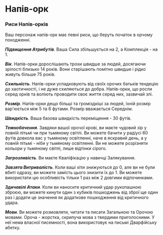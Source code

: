 # Напів-орк

### Риси Напів-орків

Ваш персонаж напів-орк має певні риси, що беруть початок в орчому походженні.

***Підвищення Атрибутів***. Ваша Сила збільшується на 2, а Комплекція - на 1.

***Вік***. Напів-орки дорослішають трохи швидше за людей, досягаючи зрілості близько 14 років. Вони старішають помітно швидше і рідко живуть більше 75 років.

***Схильність***. Напів-орки успадковують від своїх орочих батьків тендецію до хаотичності, і не дуже схиляються до добра. Напів-орки, що росли серед орків та воліють проводити своє життя серед них, зазвичай злі.

***Розмір***. Напів-орки дещо більші та громіздкіші за людей, їхній розмір вар'юється між 5 та 6 футами. Розмір вважається Середнім.

***Швидкість***. Ваша базова швидкість переміщення - 30 футів.

***Темнобачення***. Завдяки вашої орочої крові, ви маєте чудовий зір у повній пітьмі чи при тьмяному світлі. Ви можете бачити у радіусі 60 футів довкола вас у тьмяному освітленні, наче в яскравий день, а у повній пітьмі - ніби у тьмяному освітленні. Ви не можете розрізняти кольори у тьмяному світлі, лише відтінки сірого.

***Загрозливість***. Ви маєте Кваліфікацію у навичці Залякування.

***Завзята Витривалість***. Коли ваші хіти знижуються до 0, але ви не були вбиті одразу, ви можете замість цього знизити їх до 1. Ви можете використати цю особливість тільки 1 раз між 2 довгими відпочинками.

***Здичавілі Атаки***. Коли ви наносите критичний удар рукопашною зброєю, ви можете кинути один з кубиків пошкоджень від зброї ще один раз і додати це значення як додаткове пошкодження від критичного удара.

***Мови***. Ви можете розмовляти, читати та писати Загальною та Орочою мовами. Ороча - жорстка, скрипуча мова з твердими приголосними. У неї нема власної писемності, вона використовує на письмі Дварфійську абетку.